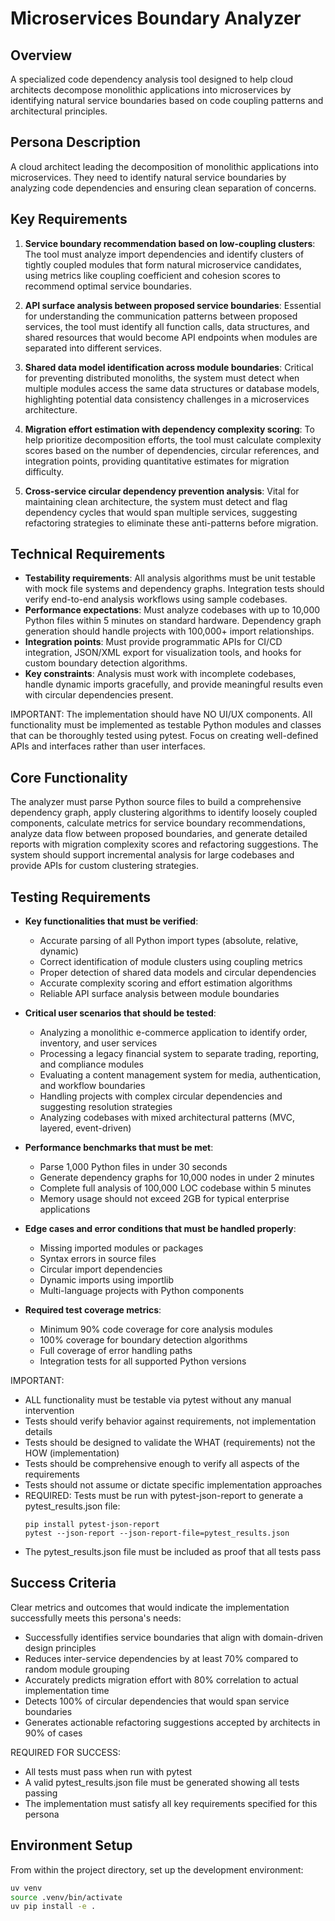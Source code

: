 # Microservices Boundary Analyzer

## Overview
A specialized code dependency analysis tool designed to help cloud architects decompose monolithic applications into microservices by identifying natural service boundaries based on code coupling patterns and architectural principles.

## Persona Description
A cloud architect leading the decomposition of monolithic applications into microservices. They need to identify natural service boundaries by analyzing code dependencies and ensuring clean separation of concerns.

## Key Requirements
1. **Service boundary recommendation based on low-coupling clusters**: The tool must analyze import dependencies and identify clusters of tightly coupled modules that form natural microservice candidates, using metrics like coupling coefficient and cohesion scores to recommend optimal service boundaries.

2. **API surface analysis between proposed service boundaries**: Essential for understanding the communication patterns between proposed services, the tool must identify all function calls, data structures, and shared resources that would become API endpoints when modules are separated into different services.

3. **Shared data model identification across module boundaries**: Critical for preventing distributed monoliths, the system must detect when multiple modules access the same data structures or database models, highlighting potential data consistency challenges in a microservices architecture.

4. **Migration effort estimation with dependency complexity scoring**: To help prioritize decomposition efforts, the tool must calculate complexity scores based on the number of dependencies, circular references, and integration points, providing quantitative estimates for migration difficulty.

5. **Cross-service circular dependency prevention analysis**: Vital for maintaining clean architecture, the system must detect and flag dependency cycles that would span multiple services, suggesting refactoring strategies to eliminate these anti-patterns before migration.

## Technical Requirements
- **Testability requirements**: All analysis algorithms must be unit testable with mock file systems and dependency graphs. Integration tests should verify end-to-end analysis workflows using sample codebases.
- **Performance expectations**: Must analyze codebases with up to 10,000 Python files within 5 minutes on standard hardware. Dependency graph generation should handle projects with 100,000+ import relationships.
- **Integration points**: Must provide programmatic APIs for CI/CD integration, JSON/XML export for visualization tools, and hooks for custom boundary detection algorithms.
- **Key constraints**: Analysis must work with incomplete codebases, handle dynamic imports gracefully, and provide meaningful results even with circular dependencies present.

IMPORTANT: The implementation should have NO UI/UX components. All functionality must be implemented as testable Python modules and classes that can be thoroughly tested using pytest. Focus on creating well-defined APIs and interfaces rather than user interfaces.

## Core Functionality
The analyzer must parse Python source files to build a comprehensive dependency graph, apply clustering algorithms to identify loosely coupled components, calculate metrics for service boundary recommendations, analyze data flow between proposed boundaries, and generate detailed reports with migration complexity scores and refactoring suggestions. The system should support incremental analysis for large codebases and provide APIs for custom clustering strategies.

## Testing Requirements
- **Key functionalities that must be verified**:
  - Accurate parsing of all Python import types (absolute, relative, dynamic)
  - Correct identification of module clusters using coupling metrics
  - Proper detection of shared data models and circular dependencies
  - Accurate complexity scoring and effort estimation algorithms
  - Reliable API surface analysis between module boundaries

- **Critical user scenarios that should be tested**:
  - Analyzing a monolithic e-commerce application to identify order, inventory, and user services
  - Processing a legacy financial system to separate trading, reporting, and compliance modules
  - Evaluating a content management system for media, authentication, and workflow boundaries
  - Handling projects with complex circular dependencies and suggesting resolution strategies
  - Analyzing codebases with mixed architectural patterns (MVC, layered, event-driven)

- **Performance benchmarks that must be met**:
  - Parse 1,000 Python files in under 30 seconds
  - Generate dependency graphs for 10,000 nodes in under 2 minutes
  - Complete full analysis of 100,000 LOC codebase within 5 minutes
  - Memory usage should not exceed 2GB for typical enterprise applications

- **Edge cases and error conditions that must be handled properly**:
  - Missing imported modules or packages
  - Syntax errors in source files
  - Circular import dependencies
  - Dynamic imports using importlib
  - Multi-language projects with Python components

- **Required test coverage metrics**:
  - Minimum 90% code coverage for core analysis modules
  - 100% coverage for boundary detection algorithms
  - Full coverage of error handling paths
  - Integration tests for all supported Python versions

IMPORTANT:
- ALL functionality must be testable via pytest without any manual intervention
- Tests should verify behavior against requirements, not implementation details
- Tests should be designed to validate the WHAT (requirements) not the HOW (implementation)
- Tests should be comprehensive enough to verify all aspects of the requirements
- Tests should not assume or dictate specific implementation approaches
- REQUIRED: Tests must be run with pytest-json-report to generate a pytest_results.json file:
  ```
  pip install pytest-json-report
  pytest --json-report --json-report-file=pytest_results.json
  ```
- The pytest_results.json file must be included as proof that all tests pass

## Success Criteria
Clear metrics and outcomes that would indicate the implementation successfully meets this persona's needs:
- Successfully identifies service boundaries that align with domain-driven design principles
- Reduces inter-service dependencies by at least 70% compared to random module grouping
- Accurately predicts migration effort with 80% correlation to actual implementation time
- Detects 100% of circular dependencies that would span service boundaries
- Generates actionable refactoring suggestions accepted by architects in 90% of cases

REQUIRED FOR SUCCESS:
- All tests must pass when run with pytest
- A valid pytest_results.json file must be generated showing all tests passing
- The implementation must satisfy all key requirements specified for this persona

## Environment Setup
From within the project directory, set up the development environment:
```bash
uv venv
source .venv/bin/activate
uv pip install -e .
```